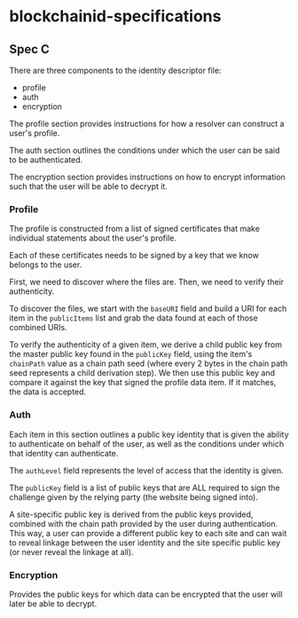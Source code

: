 # blockchainid-specifications

## Spec C

There are three components to the identity descriptor file:

+ profile
+ auth
+ encryption

The profile section provides instructions for how a resolver can construct a user's profile.

The auth section outlines the conditions under which the user can be said to be authenticated.

The encryption section provides instructions on how to encrypt information such that the user will be able to decrypt it.

### Profile

The profile is constructed from a list of signed certificates that make individual statements about the user's profile.

Each of these certificates needs to be signed by a key that we know belongs to the user.

First, we need to discover where the files are. Then, we need to verify their authenticity.

To discover the files, we start with the `baseURI` field and build a URI for each item in the `publicItems` list and grab the data found at each of those combined URIs.

To verify the authenticity of a given item, we derive a child public key from the master public key found in the `publicKey` field, using the item's `chainPath` value as a chain path seed (where every 2 bytes in the chain path seed represents a child derivation step). We then use this public key and compare it against the key that signed the profile data item. If it matches, the data is accepted.

### Auth

Each item in this section outlines a public key identity that is given the ability to authenticate on behalf of the user, as well as the conditions under which that identity can authenticate.

The `authLevel` field represents the level of access that the identity is given.

The `publicKey` field is a list of public keys that are ALL required to sign the challenge given by the relying party (the website being signed into).

A site-specific public key is derived from the public keys provided, combined with the chain path provided by the user during authentication. This way, a user can provide a different public key to each site and can wait to reveal linkage between the user identity and the site specific public key (or never reveal the linkage at all).

### Encryption

Provides the public keys for which data can be encrypted that the user will later be able to decrypt.
